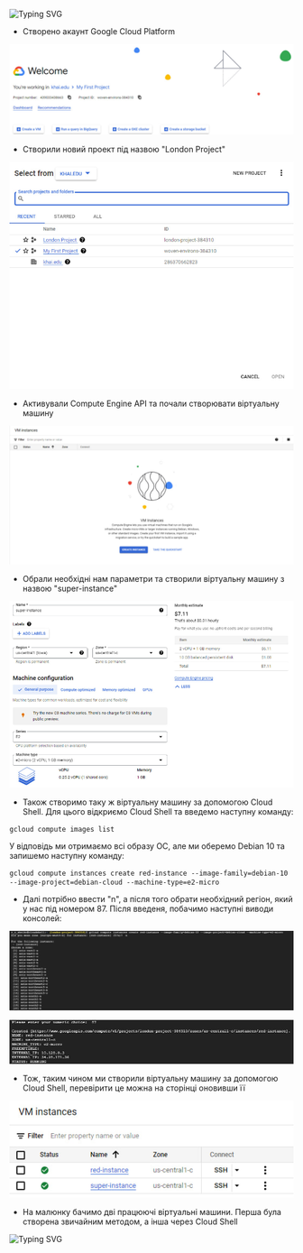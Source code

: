 ![Typing SVG](https://readme-typing-svg.demolab.com?font=Fira+Code&pause=1000&width=435&lines=%D0%A3+%D0%BB%D0%B0%D0%B1%D0%BE%D1%80%D0%B0%D1%82%D0%BE%D1%80%D0%BD%D1%96%D0%B9+%D1%80%D0%BE%D0%B1%D0%BE%D1%82%D1%96+%D0%BC%D0%B8%3A) 

+ Створено акаунт Google Cloud Platform

![](reg.jpg)

+ Створили новий проект під назвою "London Project" 

<p align="center">
  <img src="1.jpg">
</p>

+ Активували Compute Engine API та почали створювати віртуальну машину 

![](2.jpg)

+ Обрали необхідні нам параметри та створили віртуальну машину з назвою "super-instance"

![](3.jpg)

+ Також створимо таку ж віртуальну машину за допомогою Cloud Shell. Для цього відкриємо Cloud Shell та введемо наступну команду:

```
gcloud compute images list
```

У відповідь ми отримаємо всі образу ОС, але ми оберемо Debian 10 та запишемо наступну команду:

```
gcloud compute instances create red-instance --image-family=debian-10 --image-project=debian-cloud --machine-type=e2-micro
```
+ Далі потрібно ввести "n", а після того обрати необхідний регіон, який у нас під номером 87. Після введеня, побачимо наступні виводи консолей:

![](4.jpg)


![](5.jpg)


+ Тож, таким чином ми створили віртуальну машину за допомогою Cloud Shell, перевірити це можна на сторінці оновивши її

<p align="center">
  <img src="6.jpg">
</p>

+ На малюнку бачимо дві працюючі віртуальні машини. Перша була створена звичайним методом, а інша через Cloud Shell

![Typing SVG](https://readme-typing-svg.demolab.com?font=Fira+Code&pause=1000&width=435&lines=THE+END)